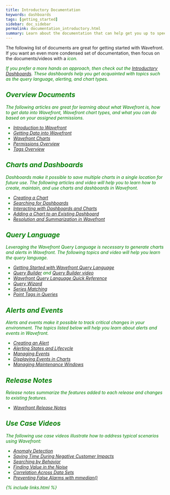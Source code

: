 ```yaml
---
title: Introductory Documentation
keywords: dashboards
tags: [getting_started]
sidebar: doc_sidebar
permalink: documentation_introductory.html
summary: Learn about the documentation that can help get you up to speed on Wavefront.
---
```

The following list of documents are great for getting started with Wavefront. If you want an even more condensed set of documentation, then focus on the documents/videos with a <i class="fa-check-circle fa" style="color: green;"/> icon.

If you prefer a more hands on approach, then check out the [Introductory Dashboards](dashboards_introductory). These dashboards help you get acquainted with topics such as the query language, alerting, and chart types.

## Overview Documents
The following articles are great for learning about what Wavefront is, how to get data into Wavefront, Wavefront chart types, and what you can do based on your assigned permissions.

- [Introduction to Wavefront](wavefront_introduction) <i class="fa-check-circle fa" style="color: green;"/>
- [Getting Data into Wavefront](wavefront_data_ingestion) <i class="fa-check-circle fa" style="color: green;"/>
- [Wavefront Charts](charts) <i class="fa-check-circle fa" style="color: green;"/>
- [Permissions Overview](permissions_overview) <i class="fa-check-circle fa" style="color: green;"/>
- [Tags Overview](tags_overview) <i class="fa-check-circle fa" style="color: green;"/>
 
## Charts and Dashboards
Dashboards make it possible to save multiple charts in a single location for future use. The following articles and video will help you to learn how to create, maintain, and use charts and dashboards in Wavefront.

- [Creating a Chart](charts_creating) <i class="fa-check-circle fa" style="color: green;"/>
- [Searching for Dashboards](dashboards_searching) <i class="fa-check-circle fa" style="color: green;"/>
- [Interacting with Dashboards and Charts](dashboards_interacting) <i class="fa-check-circle fa" style="color: green;"/>
- [Adding a Chart to an Existing Dashboard](dashboards_charts_adding)
- [Resolution and Summarization in Wavefront](https://wavefront-1.wistia.com/medias/r8frqgquvb) <i class="fa-check-circle fa" style="color: green;"/>
 
## Query Language
Leveraging the Wavefront Query Language is necessary to generate charts and alerts in Wavefront. The following topics and video will help you learn the query language.

- [Getting Started with Wavefront Query Language](query_language_getting_started) <i class="fa-check-circle fa" style="color: green;"/>
- [Query Builder](query_language_query_builder) and [Query Builder video](https://wavefront-1.wistia.com/medias/nbsabve6yg) <i class="fa-check-circle fa" style="color: green;"/>
- [Wavefront Query Language Quick Reference](query_language_reference)
- [Query Wizard](query_language_query_wizard)
- [Series Matching](query_language_series_matching)
- [Point Tags in Queries](query_language_point_tags)
 
## Alerts and Events
Alerts and events make it possible to track critical changes in your environment. The topics listed below will help you learn about alerts and events in Wavefront.

- [Creating an Alert](alerts_creating) <i class="fa-check-circle fa" style="color: green;"/>
- [Alerting States and Lifecycle](alerts_states_lifecycle)
- [Managing Events](events_managing)
- [Displaying Events in Charts](charts_events_displaying)
- [Managing Maintenance Windows](maintenance_windows_managing)
 
## Release Notes
Release notes summarize the features added to each release and changes to existing features.

- [Wavefront Release Notes](wavefront_release_notes)
 
## Use Case Videos
The following use case videos illustrate how to address typical scenarios using Wavefront:

- [Anomaly Detection](https://wavefront-1.wistia.com/medias/lytshn66rj)
- [Saving Time During Negative Customer Impacts](https://wavefront-1.wistia.com/medias/ynybdqv83o)
- [Searching by Behavior](https://wavefront-1.wistia.com/medias/55t5b7kfdu)
- [Finding Value in the Noise](https://wavefront-1.wistia.com/medias/hou5e8x0o9)
- [Correlation Across Data Sets](https://wavefront-1.wistia.com/medias/yh3k8jzvgm)
- [Preventing False Alarms with mmedian()](https://wavefront-1.wistia.com/medias/gf0rmdl19s)

{% include links.html %}

